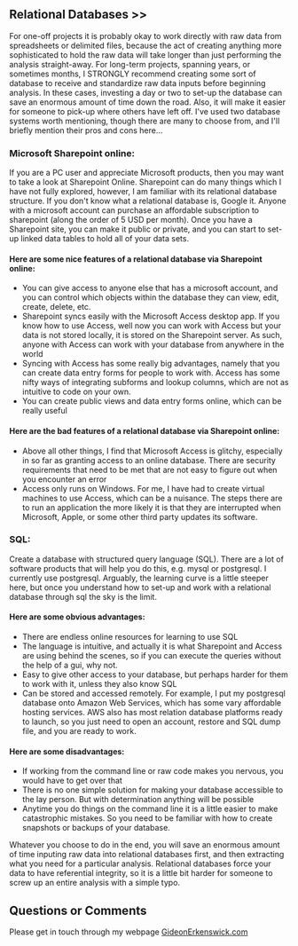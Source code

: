 ## Relational Databases >>

For one-off projects it is probably okay to work directly with raw data from spreadsheets or delimited files, because the act of creating anything more sophisticated to hold the raw data will take longer than just performing the analysis straight-away. For long-term projects, spanning years, or sometimes months, I STRONGLY recommend creating some sort of database to receive and standardize raw data inputs before beginning analysis. In these cases, investing a day or two to set-up the database can save an enormous amount of time down the road. Also, it will make it easier for someone to pick-up where others have left off. I've used two database systems worth mentioning, though there are many to choose from, and I'll briefly mention their pros and cons here...

### Microsoft Sharepoint online:

If you are a PC user and appreciate Microsoft products, then you may want to take a look at Sharepoint Online. Sharepoint can do many things which I have not fully explored, however, I am familiar with its relational database structure. If you don't know what a relational database is, Google it. Anyone with a microsoft account can purchase an affordable subscription to sharepoint (along the order of 5 USD per month). Once you have a Sharepoint site, you can make it public or private, and you can start to set-up linked data tables to hold all of your data sets. 

#### Here are some nice features of a relational database via Sharepoint online:
* You can give access to anyone else that has a microsoft account, and you can control which objects within the database they can view, edit, create, delete, etc.
* Sharepoint syncs easily with the Microsoft Access desktop app. If you know how to use Access, well now you can work with Access but your data is not stored locally, it is stored on the Sharepoint server. As such, anyone with Access can work with your database from anywhere in the world
* Syncing with Access has some really big advantages, namely that you can create data entry forms for people to work with. Access has some nifty ways of integrating subforms and lookup columns, which are not as intuitive to code on your own.
* You can create public views and data entry forms online, which can be really useful

#### Here are the bad features of a relational database via Sharepoint online:
* Above all other things, I find that Microsoft Access is glitchy, especially in so far as granting access to an online database. There are security requirements that need to be met that are not easy to figure out when you encounter an error
* Access only runs on Windows. For me, I have had to create virtual machines to use Access, which can be a nuisance. The steps there are to run an application the more likely it is that they are interrupted when Microsoft, Apple, or some other third party updates its software.

### SQL:

Create a database with structured query language (SQL). There are a lot of software products that will help you do this, e.g. mysql or postgresql. I currently use postgresql. Arguably, the learning curve is a little steeper here, but once you understand how to set-up and work with a relational database through sql the sky is the limit. 
#### Here are some obvious advantages:
* There are endless online resources for learning to use SQL
* The language is intuitive, and actually it is what Sharepoint and Access are using behind the scenes, so if you can execute the queries without the help of a gui, why not.
* Easy to give other access to your database, but perhaps harder for them to work with it, unless they also know SQL
* Can be stored and accessed remotely. For example, I put my postgresql database onto Amazon Web Services, which has some vary affordable hosting services. AWS also has most relation database platforms ready to launch, so you just need to open an account, restore and SQL dump file, and you are ready to work.

#### Here are some disadvantages:
* If working from the command line or raw code makes you nervous, you would have to get over that
* There is no one simple solution for making your database accessible to the lay person. But with determination anything will be possible
* Anytime you do things on the command line it is a little easier to make catastrophic mistakes. So you need to be familiar with how to create snapshots or backups of your database.

Whatever you choose to do in the end, you will save an enormous amount of time inputing raw data into relational databases first, and then extracting what you need for a particular analysis. Relational databases force your data to have referential integrity, so it is a little bit harder for someone to screw up an entire analysis with a simple typo.



## Questions or Comments
Please get in touch through my webpage [GideonErkenswick.com](https://gideonerkenswick.com/contact/)
